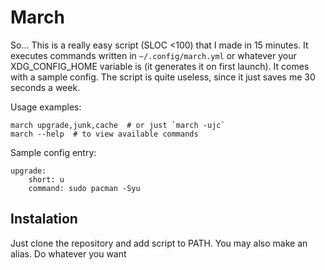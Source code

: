 # March

So... This is a really easy script (SLOC <100) that I made in 15 minutes. It executes commands written in `~/.config/march.yml` or whatever your XDG_CONFIG_HOME variable is (it generates it on first launch). It comes with a sample config. The script is quite useless, since it just saves me 30 seconds a week.

Usage examples:
    
    march upgrade,junk,cache  # or just `march -ujc`
    march --help  # to view available commands

Sample config entry:

    upgrade:
        short: u
        command: sudo pacman -Syu


## Instalation
Just clone the repository and add script to PATH. You may also make an alias. Do whatever you want

